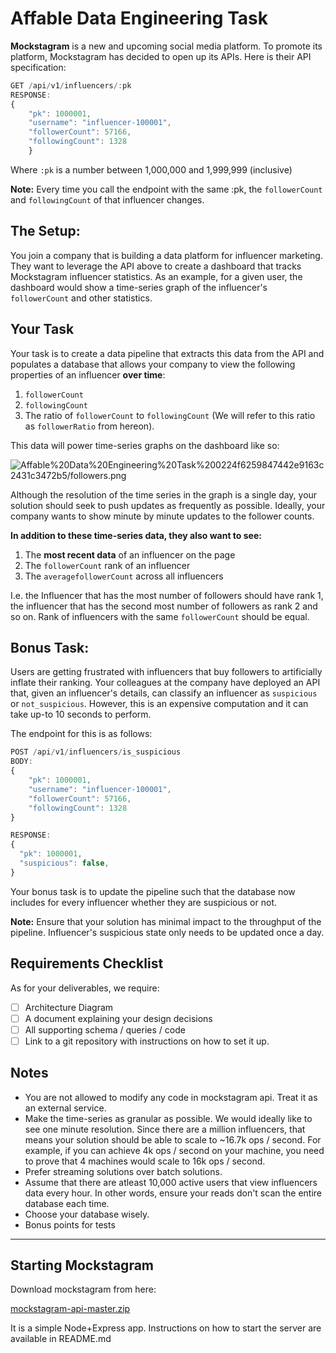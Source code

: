 # Affable Data Engineering Task

**Mockstagram** is a new and upcoming social media platform. To promote its platform, Mockstagram has decided to open up its APIs. Here is their API specification:

```jsx
GET /api/v1/influencers/:pk
RESPONSE:
{
	"pk": 1000001,
	"username": "influencer-100001",
	"followerCount": 57166,
	"followingCount": 1328
	}
```

Where `:pk` is a number between 1,000,000 and 1,999,999 (inclusive)

**Note:** Every time you call the endpoint with the same :pk, the `followerCount` and `followingCount` of that influencer changes.

## The Setup:

You join a company that is building a data platform for influencer marketing. They want to leverage the API above to create a dashboard that tracks Mockstagram influencer statistics. As an example, for a given user, the dashboard would show a time-series graph of the influencer's `followerCount` and other statistics.

## Your Task

Your task is to create a data pipeline that extracts this data from the API and populates a database that allows your company to view the following properties of an influencer **over time**:

1. `followerCount`
2. `followingCount`
3. The ratio of `followerCount` to `followingCount` (We will refer to this ratio as `followerRatio` from hereon).

This data will power time-series graphs on the dashboard like so:

![Affable%20Data%20Engineering%20Task%200224f6259847442e9163c2431c3472b5/followers.png](Affable%20Data%20Engineering%20Task%200224f6259847442e9163c2431c3472b5/followers.png)

Although the resolution of the time series in the graph is a single day, your solution should seek to push updates as frequently as possible. Ideally, your company wants to show minute by minute updates to the follower counts. 

**In addition to these time-series data, they also want to see:**

1. The **most recent data** of an influencer on the page
2. The `followerCount` rank of an influencer
3. The `averagefollowerCount` across all influencers

I.e. the Influencer that has the most number of followers should have rank 1, the influencer that has the second most number of followers as rank 2 and so on. Rank of influencers with the same `followerCount` should be equal.

## Bonus Task:

Users are getting frustrated with influencers that buy followers to artificially inflate their ranking. Your colleagues at the company have deployed an API that, given an influencer's details, can classify an influencer as `suspicious` or `not_suspicious`. However, this is an expensive computation and it can take up-to 10 seconds to perform. 

The endpoint for this is as follows: 

```jsx
POST /api/v1/influencers/is_suspicious
BODY: 
{
	"pk": 1000001,
	"username": "influencer-100001",
	"followerCount": 57166,
	"followingCount": 1328
}

RESPONSE:
{
  "pk": 1000001,
  "suspicious": false,
}
```

Your bonus task is to update the pipeline such that the database now includes for every influencer whether they are suspicious or not. 

**Note:** Ensure that your solution has minimal impact to the throughput of the pipeline. Influencer's suspicious state only needs to be updated once a day.

## Requirements Checklist

As for your deliverables, we require:

- [ ]  Architecture Diagram
- [ ]  A document explaining your design decisions
- [ ]  All supporting schema / queries / code
- [ ]  Link to a git repository with instructions on how to set it up.

## Notes

- You are not allowed to modify any code in mockstagram api. Treat it as an external service.
- Make the time-series as granular as possible. We would ideally like to see one minute resolution. Since there are a million influencers, that means your solution should be able to scale to ~16.7k ops / second. For example, if you can achieve 4k ops / second on your machine, you need to prove that 4 machines would scale to 16k ops / second.
- Prefer streaming solutions over batch solutions.
- Assume that there are atleast 10,000 active users that view influencers data every hour. In other words, ensure your reads don't scan the entire database each time.
- Choose your database wisely.
- Bonus points for tests

 

---

## Starting Mockstagram

Download mockstagram from here:

[mockstagram-api-master.zip](Affable%20Data%20Engineering%20Task%200224f6259847442e9163c2431c3472b5/mockstagram-api-master.zip)

It is a simple Node+Express app. Instructions on how to start the server are available in README.md